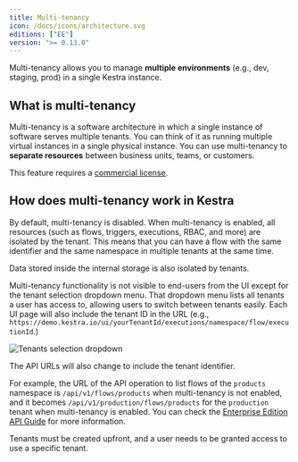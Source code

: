 ```yaml
---
title: Multi-tenancy
icon: /docs/icons/architecture.svg
editions: ["EE"]
version: ">= 0.13.0"
---
```


Multi-tenancy allows you to manage **multiple environments** (e.g., dev, staging, prod) in a single Kestra instance.

## What is multi-tenancy
Multi-tenancy is a software architecture in which a single instance of software serves multiple tenants. You can think of it as running multiple virtual instances in a single physical instance. You can use multi-tenancy to **separate resources** between business units, teams, or customers.

This feature requires a [commercial license](/pricing).

## How does multi-tenancy work in Kestra
By default, multi-tenancy is disabled. When multi-tenancy is enabled, all resources (such as flows, triggers, executions, RBAC, and more) are isolated by the tenant. This means that you can have a flow with the same identifier and the same namespace in multiple tenants at the same time.

Data stored inside the internal storage is also isolated by tenants.

Multi-tenancy functionality is not visible to end-users from the UI except for the tenant selection dropdown menu. That dropdown menu lists all tenants a user has access to, allowing users to switch between tenants easily. Each UI page will also include the tenant ID in the URL (e.g., `https://demo.kestra.io/ui/yourTenantId/executions/namespace/flow/executionId`.)

![Tenants selection dropdown](/docs/architecture/tenants-select.png "Tenants selection dropdown")

The API URLs will also change to include the tenant identifier.

For example, the URL of the API operation to list flows of the `products` namespace is `/api/v1/flows/products` when multi-tenancy is not enabled, and it becomes `/api/v1/production/flows/products` for the `production` tenant when multi-tenancy is enabled. You can check the [Enterprise Edition API Guide](../api-reference/enterprise.md) for more information.

Tenants must be created upfront, and a user needs to be granted access to use a specific tenant.